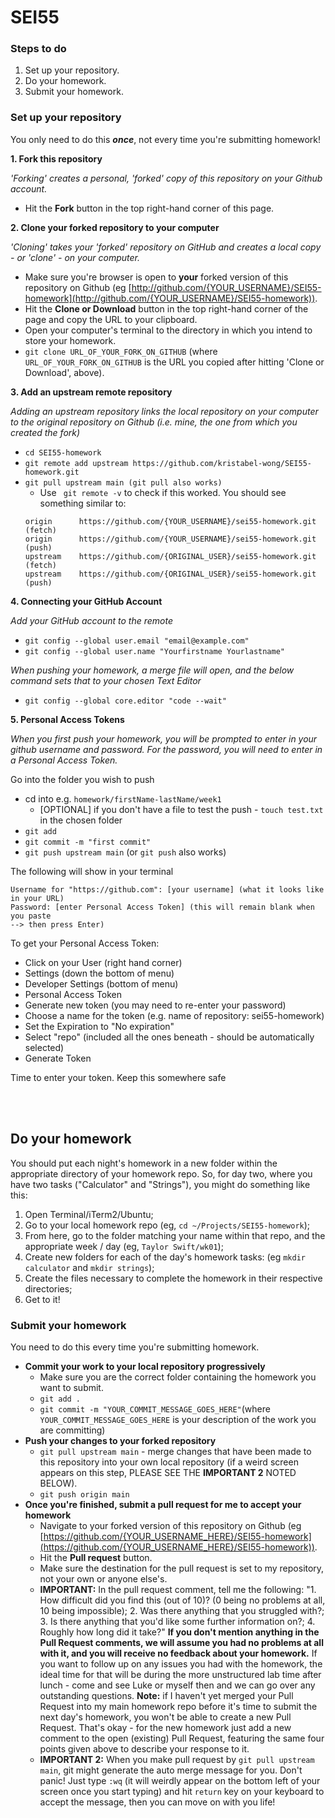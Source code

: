 # SEI55

### Steps to do

1. Set up your repository.
2. Do your homework.
3. Submit your homework.

### Set up your repository

You only need to do this _**once**_, not every time you're submitting homework!

**1. Fork this repository**

_'Forking' creates a personal, 'forked' copy of this repository on your Github account._

- Hit the **Fork** button in the top right-hand corner of this page.

**2. Clone your forked repository to your computer**

_'Cloning' takes your 'forked' repository on GitHub and creates a local copy - or 'clone' - on your computer._

- Make sure you're browser is open to **your** forked version of this repository on Github (eg [http://github.com/{YOUR_USERNAME}/SEI55-homework](http://github.com/{YOUR_USERNAME}/SEI55-homework)).
- Hit the **Clone or Download** button in the top right-hand corner of the page and copy the URL to your clipboard.
- Open your computer's terminal to the directory in which you intend to store your homework.
- `git clone URL_OF_YOUR_FORK_ON_GITHUB` (where `URL_OF_YOUR_FORK_ON_GITHUB` is the URL you copied after hitting 'Clone or Download', above).

**3. Add an upstream remote repository**

_Adding an upstream repository links the local repository on your computer to the original repository on Github (i.e. mine, the one from which you created the fork)_

* `cd SEI55-homework`
* `git remote add upstream https://github.com/kristabel-wong/SEI55-homework.git`
* `git pull upstream main (git pull also works)` 
    *  Use ` git remote -v` to check if this worked. You should see something similar to:
    ``` 
    origin      https://github.com/{YOUR_USERNAME}/sei55-homework.git   (fetch)
    origin      https://github.com/{YOUR_USERNAME}/sei55-homework.git   (push)
    upstream    https://github.com/{ORIGINAL_USER}/sei55-homework.git   (fetch)
    upstream    https://github.com/{ORIGINAL_USER}/sei55-homework.git   (push)
    ```

**4. Connecting your GitHub Account**

_Add your GitHub account to the remote_

*   `git config --global user.email "email@example.com"`
* `git config --global user.name "Yourfirstname Yourlastname"`

_When pushing your homework, a merge file will open, and the below command sets that to your chosen Text Editor_
* `git config --global core.editor "code --wait"`

**5. Personal Access Tokens**

_When you first push your homework, you will be prompted to enter in your github username and password. For the password, you will need to enter in a Personal Access Token._

Go into the folder you wish to push
* cd into e.g. `homework/firstName-lastName/week1`
    * [OPTIONAL] if you don't have a file to test the push - `touch test.txt` in the chosen folder     
* `git add`
* `git commit -m "first commit"`
* `git push upstream main` (or `git push` also works)

The following will show in your terminal

```
Username for "https://github.com": [your username] (what it looks like in your URL)
Password: [enter Personal Access Token] (this will remain blank when you paste 
--> then press Enter)
```  
To get your Personal Access Token:
* Click on your User (right hand corner) 
* Settings (down the bottom of menu)
* Developer Settings (bottom of menu)
* Personal Access Token
* Generate new token (you may need to re-enter your password)
* Choose a name for the token (e.g. name of repository: sei55-homework)
* Set the Expiration to "No expiration"
* Select "repo" (included all the ones beneath - should be automatically selected)
* Generate Token

Time to enter your token. Keep this somewhere safe

<br/>
<br/>

## Do your homework

You should put each night's homework in a new folder within the appropriate directory of your homework repo. So, for day two, where you have two tasks ("Calculator" and "Strings"), you might do something like this:

1. Open Terminal/iTerm2/Ubuntu;
2. Go to your local homework repo (eg, `cd ~/Projects/SEI55-homework`);
3. From here, go to the folder matching your name within that repo, and the appropriate week / day (eg, `Taylor Swift/wk01`);
4. Create new folders for each of the day's homework tasks: (eg `mkdir calculator` and `mkdir strings`);
5. Create the files necessary to complete the homework in their respective directories;
6. Get to it!

### Submit your homework

You need to do this every time you're submitting homework.

- **Commit your work to your local repository progressively**
  - Make sure you are the correct folder containing the homework you want to submit.
  - `git add .`
  - `git commit -m "YOUR_COMMIT_MESSAGE_GOES_HERE"`(where `YOUR_COMMIT_MESSAGE_GOES_HERE` is your description of the work you are committing)
- **Push your changes to your forked repository**
  - `git pull upstream main` - merge changes that have been made to this repository into your own local repository (if a weird screen appears on this step, PLEASE SEE THE **IMPORTANT 2** NOTED BELOW).
  - `git push origin main`
- **Once you're finished, submit a pull request for me to accept your homework**
  - Navigate to your forked version of this repository on Github (eg [https://github.com/{YOUR_USERNAME_HERE}/SEI55-homework](https://github.com/{YOUR_USERNAME_HERE}/SEI55-homework)).
  - Hit the **Pull request** button.
  - Make sure the destination for the pull request is set to my repository, not your own or anyone else's.
  * **IMPORTANT:**
    In the pull request comment, tell me the following:
    "1. How difficult did you find this (out of 10)? (0 being no problems at all, 10 being impossible); 2. Was there anything that you struggled with?; 3. Is there anything that you'd like some further information on?; 4. Roughly how long did it take?"
    **If you don't mention anything in the Pull Request comments, we will assume you had no problems at all with it, and you will receive no feedback about your homework.**
    If you want to follow up on any issues you had with the homework, the ideal time for that will be during the more unstructured lab time after lunch - come and see Luke or myself then and we can go over any outstanding questions.
    **Note:** if I haven't yet merged your Pull Request into my main homework repo before it's time to submit the next day's homework, you won't be able to create a new Pull Request. That's okay - for the new homework just add a new comment to the open (existing) Pull Request, featuring the same four points given above to describe your response to it.
  * **IMPORTANT 2:**
    When you make pull request by `git pull upstream main`, git might generate the auto merge message for you. Don't panic! Just type `:wq` (it will weirdly appear on the bottom left of your screen once you start typing) and hit `return` key on your keyboard to accept the message, then you can move on with you life!